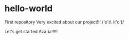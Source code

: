 # hello-world
First repository
Very excited about our project!!! \('o')\   /('o')/


Let's get started Azaria!!!!!

